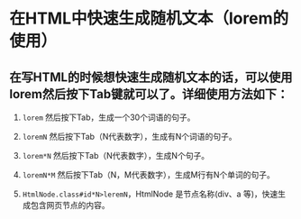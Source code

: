 # 在HTML中快速生成随机文本（lorem的使用）

## 在写HTML的时候想快速生成随机文本的话，可以使用lorem然后按下Tab键就可以了。详细使用方法如下：

1. `lorem` 然后按下Tab，生成一个30个词语的句子。

2. `loremN` 然后按下Tab（N代表数字），生成有N个词语的句子。

3. `lorem*N` 然后按下Tab（N代表数字），生成N个句子。

4. `loremN*M` 然后按下Tab（N，M代表数字），生成M行有N个单词的句子。

5. `HtmlNode.class#id*N>leremN`，HtmlNode 是节点名称(div、a 等)，快速生成包含网页节点的内容。